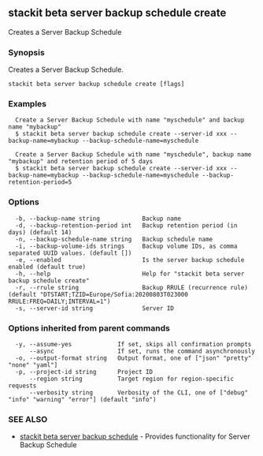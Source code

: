 ## stackit beta server backup schedule create

Creates a Server Backup Schedule

### Synopsis

Creates a Server Backup Schedule.

```
stackit beta server backup schedule create [flags]
```

### Examples

```
  Create a Server Backup Schedule with name "myschedule" and backup name "mybackup"
  $ stackit beta server backup schedule create --server-id xxx --backup-name=mybackup --backup-schedule-name=myschedule

  Create a Server Backup Schedule with name "myschedule", backup name "mybackup" and retention period of 5 days
  $ stackit beta server backup schedule create --server-id xxx --backup-name=mybackup --backup-schedule-name=myschedule --backup-retention-period=5
```

### Options

```
  -b, --backup-name string            Backup name
  -d, --backup-retention-period int   Backup retention period (in days) (default 14)
  -n, --backup-schedule-name string   Backup schedule name
  -i, --backup-volume-ids strings     Backup volume IDs, as comma separated UUID values. (default [])
  -e, --enabled                       Is the server backup schedule enabled (default true)
  -h, --help                          Help for "stackit beta server backup schedule create"
  -r, --rrule string                  Backup RRULE (recurrence rule) (default "DTSTART;TZID=Europe/Sofia:20200803T023000 RRULE:FREQ=DAILY;INTERVAL=1")
  -s, --server-id string              Server ID
```

### Options inherited from parent commands

```
  -y, --assume-yes             If set, skips all confirmation prompts
      --async                  If set, runs the command asynchronously
  -o, --output-format string   Output format, one of ["json" "pretty" "none" "yaml"]
  -p, --project-id string      Project ID
      --region string          Target region for region-specific requests
      --verbosity string       Verbosity of the CLI, one of ["debug" "info" "warning" "error"] (default "info")
```

### SEE ALSO

* [stackit beta server backup schedule](./stackit_beta_server_backup_schedule.md)	 - Provides functionality for Server Backup Schedule

